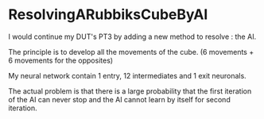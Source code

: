 # ResolvingARubbiksCubeByAI

I would continue my DUT's PT3 by adding a new method to resolve : the AI.

The principle is to develop all the movements of the cube. (6 movements + 6 movements for the opposites)

My neural network contain 1 entry, 12 intermediates and 1 exit neuronals.

The actual problem is that there is a large probability that the first iteration of the AI can never stop and the AI cannot learn by itself for second iteration.
